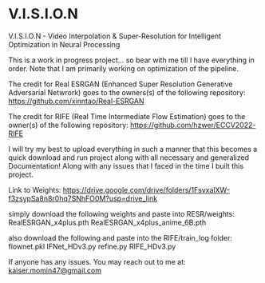 # V.I.S.I.O.N
V.I.S.I.O.N - Video Interpolation &amp; Super-Resolution  for Intelligent Optimization in Neural Processing


This is a work in progress project... so bear with me till I have everything in order. 
Note that I am primarily working on optimization of the pipeline. 

The credit for Real ESRGAN (Enhanced Super Resolution Generative Adversarial Netwrork) goes to the owners(s) of the following repository:
https://github.com/xinntao/Real-ESRGAN

The credit for RIFE (Real Time Intermediate Flow Estimation) goes to the owner(s) of the following repository:
https://github.com/hzwer/ECCV2022-RIFE

I will try my best to upload everything in such a manner that this becomes a quick download and run project along with all necessary and generalized Documentation!
Along with any issues that I faced in the time I built this project.

Link to Weights:
https://drive.google.com/drive/folders/1FsvxalXW-f3zsypSa8n8r0hq7SNhFO0M?usp=drive_link

simply download the following weights and paste into RESR/weights:
RealESRGAN_x4plus.pth
RealESRGAN_x4plus_anime_6B.pth

also download the following and paste into the RIFE/train_log folder:
flownet.pkl
IFNet_HDv3.py
refine.py
RIFE_HDv3.py

If anyone has any issues. You may reach out to me at: kaiser.momin47@gmail.com

